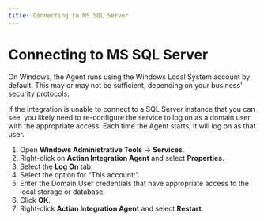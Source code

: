 ```yaml
---
title: Connecting to MS SQL Server
---
```


# Connecting to MS SQL Server

On Windows, the Agent runs using the Windows Local System account by default. This may or may not be sufficient, depending on your business' security protocols.

If the integration is unable to connect to a SQL Server instance that you can see, you likely need to re-configure the service to log on as a domain user with the appropriate access. Each time the Agent starts, it will log on as that user.

1. Open **Windows Administrative Tools** → **Services**.
2. Right-click on **Actian Integration Agent** and select **Properties**.
3. Select the **Log On** tab.
4. Select the option for “This account:”.
5. Enter the Domain User credentials that have appropriate access to the local storage or database.
6. Click **OK**.
7. Right-click **Actian Integration Agent** and select **Restart**.

